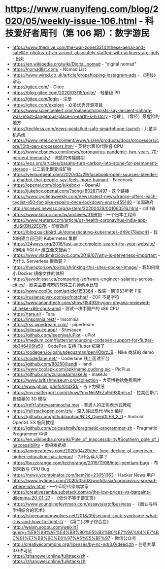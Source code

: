# https://www.ruanyifeng.com/blog/2020/05/weekly-issue-106.html - 科技爱好者周刊（第 106 期）：数字游民

- https://www.thedrive.com/the-war-zone/33141/these-aerial-and-satellite-photos-of-an-airport-absolutely-stuffed-with-airliners-are-nuts - 出处
- https://en.wikipedia.org/wiki/Digital_nomad - "digital nomad"
- https://nomadlist.com/ - Nomad List
- https://www.wired.co.uk/article/dropshipping-instagram-ads - 《连线》杂志
- https://gitee.com/ - Gitee
- https://blog.gitee.com/2020/03/15/prlite/ - 轻量级 PR
- https://gitee.com/login - 注册
- https://gitee.com/explore - 众多优秀开源项目
- https://www.sciencealert.com/palaeontologists-say-ancient-sahara-was-most-dangerous-place-in-earth-s-history - 地球上（曾经）最危险的地方
- https://techless.com/news-posts/kid-safe-smartphone-launch - 儿童手机系统
- https://www.intel.com/content/www/us/en/products/docs/processors/core/10th-gen-processors.html - 英特尔第10代酷睿 CPU
- https://www.cbsnews.com/news/coronavirus-pandemic-two-years-70-percent-immunity/ - 流感的传播周期
- https://eos.org/articles/basalts-turn-carbon-into-stone-for-permanent-storage - 让二氧化碳变成矿物
- https://venturebeat.com/2020/04/29/facebook-open-sources-blender-a-chatbot-that-people-say-feels-more-human/ - Facebook
- https://openai.com/blog/jukebox/ - OpenAI
- https://jukebox.openai.com/?song=802871497 - 这个链接
- https://www.cyclingweekly.com/news/latest-news/france-offers-each-cyclist-e50-for-bike-repairs-once-lockdown-ends-455140 - 法国政府
- http://scnews.newssc.org/system/20200429/001063516.html - 四川省
- https://www.kocpc.com.tw/archives/319919 - 一个日本工程师
- https://www.reuters.com/article/us-health-coronavirus-india-app-idUSKBN22E07K - 印度政府
- https://blog.quickbird.uk/domesticating-kubernetes-d49c178ebc41 - 我如何建立自己的 Kubernetes 集群
- https://24ways.org/2018/fast-autocomplete-search-for-your-website/ - 如何用 SQLite 建立全文搜索？
- https://www.vladimircicovic.com/2019/07/why-is-serverless-important - 为什么 Serverless 很重要？
- https://hampton.pw/posts/shrinking-this-sites-docker-image/ - 我如何缩小 Docker 镜像文件的体积
- https://javednissar.ca/comparing-software-engineer-salaries-across-cities/ - 欧美主要城市的软件工程师薪水比较
- https://www.cool3c.com/article/153364 - 改装一辆1953年老卡车
- https://ruslanspivak.com/eofnotchar/ - EOF 不是字符
- https://www.anandtech.com/show/15493/hygon-dhyana-reviewed-chinese-x86-cpus-amd - 测试一块中国产的 x86 CPU
- https://tara.ai/ - Tara
- https://insomnia.rest/ - Insomnia
- https://rss.pipedream.com/ - pipedream
- https://sitesauce.app/ - Sitesauce
- https://github.com/leeoniya/uPlot - uPlot
- https://medium.com/flutter/announcing-codepen-support-for-flutter-bb346406fe50 - CodePen 支持 Flutter 框架了
- https://codepen.io/joshuadeguzman/pen/jObrzJB - Nike 商城的 demo
- https://coderlane.net/ - Coderlane 线上面试平台
- https://github.com/88250/liandi - liandi
- https://www.coolapk.com/apk/name.gudong.pic - PicPlus
- https://github.com/zuluoaaa/makeJs - makeJs
- https://www.britishmuseum.org/collection - 大英博物馆免费图片
- http://www.ghibli.jp/info/013251/ - 吉卜力壁纸
- https://my.matterport.com/show/?m=NeiMEZa9d93&mls=1 - 拉美西斯六世陵墓的 3D 模拟
- https://refrf.shreyasminocha.me/ - 普通人的正则表示式教程
- https://fullstackopen.com/zh/ - 深入浅出现代 Web 编程
- https://github.com/githubhaohao/NDK_OpenGLES_3_0 - Android OpenGL ES 极简教程
- https://github.com/caicaishmily/pragmatic-programmer-zh - Pragmatic Programmer 中译
- https://en.wikipedia.org/wiki/Pole_of_inaccessibility#Southern_pole_of_inaccessibility - 南极难抵极
- https://amgreatness.com/2020/04/29/the-long-decline-of-american-higher-education-has-begun/ - 为什么读大学？
- https://buzzorange.com/techorange/2019/11/08/intel-pentium-bug/ - 布朗常数与 CPU Bug
- https://news.ycombinator.com/item?id=23051063 - Hacker News 用户
- https://www.nytimes.com/2020/05/03/world/asia/coronavirus-spread-where-why.html - 一个印尼传染病学家
- https://creativesamba.substack.com/p/the-low-prices-vs-bargains-dilemma-20-01-27 - 《低价不等于便宜货》
- https://www.younglingfeynman.com/essays/artofbusiness - 《商业与科学相结合的艺术》
- https://sheepamongwolves.net/2018/09/second-sock-syndrome-what-it-is-and-how-to-fight-it/ - 《第二只袜子综合症》
- http://weixin.sogou.com/weixin?query=%E9%98%AE%E4%B8%80%E5%B3%B0%E7%9A%84%E7%BD%91%E7%BB%9C%E6%97%A5%E5%BF%97 - 微信公众号
- http://creativecommons.org/licenses/by-nc-nd/3.0/deed.zh - 创意共享3.0许可证
- https://zhangwei.online/fullstack/zh - https://zhangwei.online/fullstack/zh